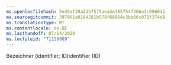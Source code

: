 ```yaml
---
ms.openlocfilehash: 5e45af20a2db7575aea5e385754f306a3c986042
ms.sourcegitcommit: 397961a0164281b579f68064c3bb66c071f374d9
ms.translationtype: MT
ms.contentlocale: de-DE
ms.lasthandoff: 07/14/2020
ms.locfileid: "71138889"
---
```

<span data-ttu-id="d1805-101">Bezeichner (identifier; ID)</span><span class="sxs-lookup"><span data-stu-id="d1805-101">identifier (ID)</span></span>